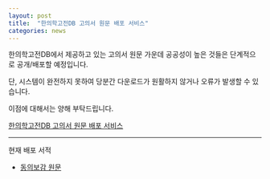 ```yaml
---
layout: post
title:  "한의학고전DB 고의서 원문 배포 서비스"
categories: news
---
```


한의학고전DB에서 제공하고 있는 고의서 원문 가운데 공공성이 높은 것들은 단계적으로 공개/배포할 예정입니다.

단, 시스템이 완전하지 못하여 당분간 다운로드가 원활하지 않거나 오류가 발생할 수 있습니다. 

이점에 대해서는 양해 부탁드립니다. 

[한의학고전DB 고의서 원문 배포 서비스](https://mediclassics.github.io/apps/dist-texts/index.html)

***

현재 배포 서적

* [동의보감 원문](https://mediclassics.github.io/apps/dist-texts/index.html#/Book/8)


